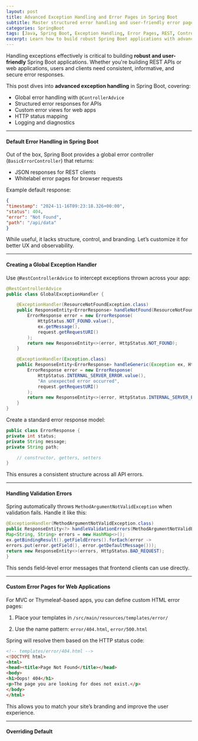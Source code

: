 ```yaml
---
layout: post
title: Advanced Exception Handling and Error Pages in Spring Boot
subtitle: Master structured error handling and user-friendly error pages in Spring Boot applications
categories: SpringBoot
tags: [Java, Spring Boot, Exception Handling, Error Pages, REST, ControllerAdvice, Global Error Handling]
excerpt: Learn how to build robust Spring Boot applications with advanced exception handling and custom error pages. Implement global handlers, structured JSON responses, and user-friendly error views.
---
```

Handling exceptions effectively is critical to building **robust and user-friendly** Spring Boot applications. Whether you're building REST APIs or web applications, users and clients need consistent, informative, and secure error responses.

This post dives into **advanced exception handling** in Spring Boot, covering:
- Global error handling with `@ControllerAdvice`
- Structured error responses for APIs
- Custom error views for web apps
- HTTP status mapping
- Logging and diagnostics

---

#### Default Error Handling in Spring Boot

Out of the box, Spring Boot provides a global error controller (`BasicErrorController`) that returns:
- JSON responses for REST clients
- Whitelabel error pages for browser requests

Example default response:

```json
{
"timestamp": "2024-11-16T09:23:18.326+00:00",
"status": 404,
"error": "Not Found",
"path": "/api/data"
}
```

While useful, it lacks structure, control, and branding. Let’s customize it for better UX and observability.

---

#### Creating a Global Exception Handler

Use `@RestControllerAdvice` to intercept exceptions thrown across your app:

```java
@RestControllerAdvice
public class GlobalExceptionHandler {

    @ExceptionHandler(ResourceNotFoundException.class)
    public ResponseEntity<ErrorResponse> handleNotFound(ResourceNotFoundException ex, HttpServletRequest request) {
        ErrorResponse error = new ErrorResponse(
            HttpStatus.NOT_FOUND.value(),
            ex.getMessage(),
            request.getRequestURI()
        );
        return new ResponseEntity<>(error, HttpStatus.NOT_FOUND);
    }

    @ExceptionHandler(Exception.class)
    public ResponseEntity<ErrorResponse> handleGeneric(Exception ex, HttpServletRequest request) {
        ErrorResponse error = new ErrorResponse(
            HttpStatus.INTERNAL_SERVER_ERROR.value(),
            "An unexpected error occurred",
            request.getRequestURI()
        );
        return new ResponseEntity<>(error, HttpStatus.INTERNAL_SERVER_ERROR);
    }
}
```

Create a standard error response model:

```java
public class ErrorResponse {
private int status;
private String message;
private String path;

    // constructor, getters, setters
}
```

This ensures a consistent structure across all API errors.

---

#### Handling Validation Errors

Spring automatically throws `MethodArgumentNotValidException` when validation fails. Handle it like this:

```java
@ExceptionHandler(MethodArgumentNotValidException.class)
public ResponseEntity<?> handleValidationErrors(MethodArgumentNotValidException ex) {
Map<String, String> errors = new HashMap<>();
ex.getBindingResult().getFieldErrors().forEach(error ->
errors.put(error.getField(), error.getDefaultMessage()));
return new ResponseEntity<>(errors, HttpStatus.BAD_REQUEST);
}
```

This sends field-level error messages that frontend clients can use directly.

---

#### Custom Error Pages for Web Applications

For MVC or Thymeleaf-based apps, you can define custom HTML error pages:

1. Place your templates in `/src/main/resources/templates/error/`

2. Use the name pattern: `error/404.html`, `error/500.html`

Spring will resolve them based on the HTTP status code:

```html
<!-- templates/error/404.html -->
<!DOCTYPE html>
<html>
<head><title>Page Not Found</title></head>
<body>
<h1>Oops! 404</h1>
<p>The page you are looking for does not exist.</p>
</body>
</html>
```

This allows you to match your site’s branding and improve the user experience.

---

#### Overriding Default
